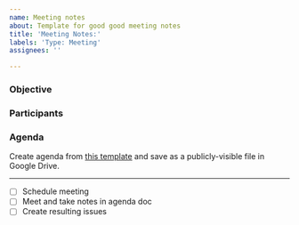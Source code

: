 ```yaml
---
name: Meeting notes
about: Template for good good meeting notes
title: 'Meeting Notes:'
labels: 'Type: Meeting'
assignees: ''

---
```


### Objective 

### Participants

### Agenda
Create agenda from [this template](https://docs.google.com/document/d/1d_49KW5C_vSz8Bs50v-cxyIJuTNJMwMrh7ypcxRHgZI/edit#) and save as a publicly-visible file in Google Drive.

------
- [ ] Schedule meeting
- [ ] Meet and take notes in agenda doc
- [ ] Create resulting issues
